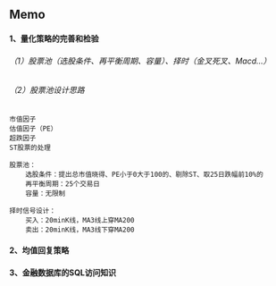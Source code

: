 ## Memo

#### 1、量化策略的完善和检验

###### （1）股票池（选股条件、再平衡周期、容量）、择时（金叉死叉、Macd...）

###### （2）股票池设计思路

	市值因子
	估值因子（PE）
	超跌因子
	ST股票的处理
	
	股票池：
	    选股条件：提出总市值晓得、PE小于0大于100的、剔除ST、取25日跌幅前10%的
	    再平衡周期：25个交易日
	    容量：无限制
	
	择时信号设计：
		买入：20minK线，MA3线上穿MA200
		卖出：20minK线，MA3线下穿MA200

#### 2、均值回复策略

#### 3、金融数据库的SQL访问知识
